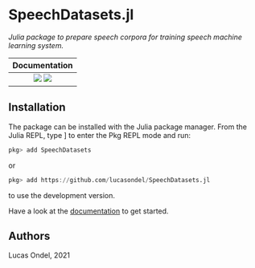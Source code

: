 # SpeechDatasets.jl

*Julia package to prepare speech corpora for training speech machine learning system.*

| **Documentation**  |
|:------------------:|
|[![](https://img.shields.io/badge/docs-stable-blue.svg)](https://lucasondel.github.io/SpeechDatasets.jl/stable) [![](https://img.shields.io/badge/docs-dev-blue.svg)](https://lucasondel.github.io/SpeechDatasets.jl/dev)|

## Installation

The package can be installed with the Julia package manager.
From the Julia REPL, type ] to enter the Pkg REPL mode and run:

```julia
pkg> add SpeechDatasets
```
or

```julia
pkg> add https://github.com/lucasondel/SpeechDatasets.jl
```
to use the development version.

Have a look at the [documentation](https://lucasondel.github.io/SpeechDatasets.jl/stable)
to get started.

## Authors

Lucas Ondel, 2021

